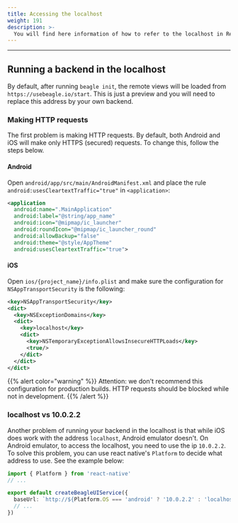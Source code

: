 ```yaml
---
title: Accessing the localhost
weight: 191
description: >-
  You will find here information of how to refer to the localhost in React Native.
---
```


---

## Running a backend in the localhost
By default, after running `beagle init`, the remote views will be loaded from
`https://usebeagle.io/start`. This is just a preview and you will need to replace this address by
your own backend.

### Making HTTP requests
The first problem is making HTTP requests. By default, both Android and iOS will make only HTTPS
(secured) requests. To change this, follow the steps below.

#### Android
Open `android/app/src/main/AndroidManifest.xml` and place the rule `android:usesCleartextTraffic="true"` in `<application>`:

```xml
<application
  android:name=".MainApplication"
  android:label="@string/app_name"
  android:icon="@mipmap/ic_launcher"
  android:roundIcon="@mipmap/ic_launcher_round"
  android:allowBackup="false"
  android:theme="@style/AppTheme"
  android:usesCleartextTraffic="true">
```

#### iOS
Open `ios/{project_name}/info.plist` and make sure the configuration for `NSAppTransportSecurity` is
the following:

```xml
<key>NSAppTransportSecurity</key>
<dict>
  <key>NSExceptionDomains</key>
  <dict>
    <key>localhost</key>
    <dict>
      <key>NSTemporaryExceptionAllowsInsecureHTTPLoads</key>
      <true/>
    </dict>
  </dict>
</dict>
```

{{% alert color="warning" %}}
Attention: we don't recommend this configuration for production builds. HTTP requests should be
blocked while not in development.
{{% /alert %}}

### localhost vs 10.0.2.2
Another problem of running your backend in the localhost is that while iOS does work with the
address `localhost`, Android emulator doesn't. On Android emulator, to access the localhost, you need to use the ip
`10.0.2.2`. To solve this problem, you can use react native's `Platform` to decide what address
to use. See the example below:

```typescript
import { Platform } from 'react-native'
// ...

export default createBeagleUIService({
  baseUrl: `http://${Platform.OS === 'android' ? '10.0.2.2' : 'localhost'}:8080`,
  // ...
})
```
